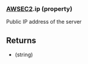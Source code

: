 ### [AWSEC2](AWSEC2.md).ip (property)




Public IP address of the server

Returns
------------
* (string)

